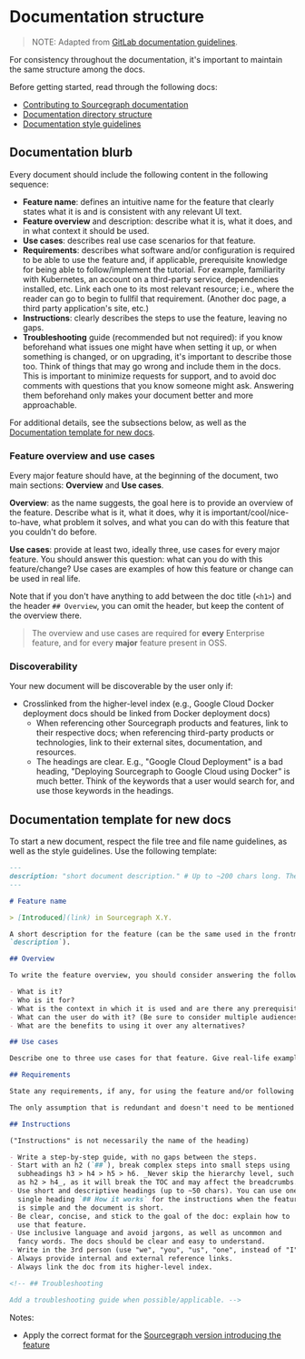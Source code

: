 # Documentation structure

> NOTE: Adapted from [GitLab documentation guidelines](https://gitlab.com/gitlab-org/gitlab-ee/raw/master/doc/development/documentation/structure.md).

<!-- TODO(sqs): continue customizing below here -->

For consistency throughout the documentation, it's important to maintain the same
structure among the docs.

Before getting started, read through the following docs:

- [Contributing to Sourcegraph documentation](index.md#contributing-to-docs)
- [Documentation directory structure](index.md#documentation-directory-structure)
- [Documentation style guidelines](style_guide.md)

## Documentation blurb

Every document should include the following content in the following sequence:

- **Feature name**: defines an intuitive name for the feature that clearly
  states what it is and is consistent with any relevant UI text.
- **Feature overview** and description: describe what it is, what it does, and in what context it should be used.
- **Use cases**: describes real use case scenarios for that feature.
- **Requirements**: describes what software and/or configuration is required to be able to
  use the feature and, if applicable, prerequisite knowledge for being able to follow/implement the tutorial.
  For example, familiarity with Kubernetes, an account on a third-party service, dependencies installed, etc.
  Link each one to its most relevant resource; i.e., where the reader can go to begin to fullfil that requirement.
  (Another doc page, a third party application's site, etc.)
- **Instructions**: clearly describes the steps to use the feature, leaving no gaps.
- **Troubleshooting** guide (recommended but not required): if you know beforehand what issues
  one might have when setting it up, or when something is changed, or on upgrading, it's
  important to describe those too. Think of things that may go wrong and include them in the
  docs. This is important to minimize requests for support, and to avoid doc comments with
  questions that you know someone might ask. Answering them beforehand only makes your
  document better and more approachable.

For additional details, see the subsections below, as well as the [Documentation template for new docs](#Documentation-template-for-new-docs).

### Feature overview and use cases

Every major feature should have, at the beginning of the document, two main sections: **Overview** and **Use cases**.

**Overview**: as the name suggests, the goal here is to provide an overview of the feature. Describe what is it, what it does, why it is important/cool/nice-to-have, what problem it solves, and what you can do with this feature that you couldn't do before.

**Use cases**: provide at least two, ideally three, use cases for every major feature. You should answer this question: what can you do with this feature/change? Use cases are examples of how this feature or change can be used in real life.

Note that if you don't have anything to add between the doc title (`<h1>`) and the header `## Overview`, you can omit the header, but keep the content of the overview there.

> The overview and use cases are required for **every** Enterprise feature, and for every **major** feature present in OSS.

### Discoverability

Your new document will be discoverable by the user only if:

- Crosslinked from the higher-level index (e.g., Google Cloud Docker deployment docs should be linked from Docker deployment docs)
  - When referencing other Sourcegraph products and features, link to their respective docs; when referencing third-party products or technologies, link to their external sites, documentation, and resources.
  - The headings are clear. E.g., "Google Cloud Deployment" is a bad heading, "Deploying Sourcegraph to Google Cloud using Docker" is much better. Think of the keywords that a user would search for, and use those keywords in the headings.

## Documentation template for new docs

To start a new document, respect the file tree and file name guidelines, as well as the style guidelines. Use the following template:

```md
---
description: "short document description." # Up to ~200 chars long. They will be displayed in Google search result previews.
---

# Feature name

> [Introduced](link) in Sourcegraph X.Y.

A short description for the feature (can be the same used in the frontmatter's
`description`).

## Overview

To write the feature overview, you should consider answering the following questions:

- What is it?
- Who is it for?
- What is the context in which it is used and are there any prerequisites/requirements?
- What can the user do with it? (Be sure to consider multiple audiences, like Sourcegraph site admins and regular users.)
- What are the benefits to using it over any alternatives?

## Use cases

Describe one to three use cases for that feature. Give real-life examples.

## Requirements

State any requirements, if any, for using the feature and/or following along with the tutorial.

The only assumption that is redundant and doesn't need to be mentioned is having an account on Sourcegraph.

## Instructions

("Instructions" is not necessarily the name of the heading)

- Write a step-by-step guide, with no gaps between the steps.
- Start with an h2 (`##`), break complex steps into small steps using
  subheadings h3 > h4 > h5 > h6. _Never skip the hierarchy level, such
  as h2 > h4_, as it will break the TOC and may affect the breadcrumbs.
- Use short and descriptive headings (up to ~50 chars). You can use one
  single heading `## How it works` for the instructions when the feature
  is simple and the document is short.
- Be clear, concise, and stick to the goal of the doc: explain how to
  use that feature.
- Use inclusive language and avoid jargons, as well as uncommon and
  fancy words. The docs should be clear and easy to understand.
- Write in the 3rd person (use "we", "you", "us", "one", instead of "I" or "me").
- Always provide internal and external reference links.
- Always link the doc from its higher-level index.

<!-- ## Troubleshooting

Add a troubleshooting guide when possible/applicable. -->
```

Notes:

- Apply the correct format for the [Sourcegraph version introducing the feature](style_guide.md#sourcegraph-versions-and-tiers)
